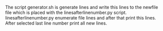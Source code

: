 The script generator.sh is generate lines and write this lines to the newfile file which is placed with the linesafterlinenumber.py script.
linesafterlinenumber.py enumerate file lines and after that print this lines. After selected last line number print all new lines.


